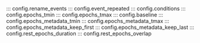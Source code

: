 ::: config.rename_events
::: config.event_repeated
::: config.conditions
::: config.epochs_tmin
::: config.epochs_tmax
::: config.baseline
::: config.epochs_metadata_tmin
::: config.epochs_metadata_tmax
::: config.epochs_metadata_keep_first
::: config.epochs_metadata_keep_last
::: config.rest_epochs_duration
::: config.rest_epochs_overlap
